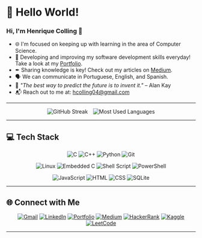 # 🌟 Hello World!

### Hi, I'm Henrique Colling 👋
- 🌐 I'm focused on keeping up with learning in the area of Computer Science.
- 📄 Developing and improving my software development skills everyday! Take a look at my [Portfolio](https://www.datascienceportfol.io/hcolling04).
- ✒ Sharing knowledge is key! Check out my articles on [Medium](https://medium.com/@hcolling).
- 🗣 We can communicate in Portuguese, English, and Spanish.
- 💭 *"The best way to predict the future is to invent it."* – Alan Kay
- 📬 Reach out to me at: hcolling04@gmail.com

---

<p align="center">
  <img style="display: inline-block; margin-right: 10px;" src="https://github-readme-streak-stats.herokuapp.com/?user=hcolling&theme=radical" alt="GitHub Streak" />
  <img style="display: inline-block;" src="https://github-readme-stats.vercel.app/api/top-langs/?username=hcolling&layout=compact&theme=radical" alt="Most Used Languages" />
</p>

---

## 💻 Tech Stack

<p align="center">
  <img src="https://img.shields.io/badge/C-00599C?style=for-the-badge&logo=c&logoColor=white" alt="C" />
  <img src="https://img.shields.io/badge/C++-00599C?style=for-the-badge&logo=cplusplus&logoColor=white" alt="C++" />
  <img src="https://img.shields.io/badge/Python-3776AB?style=for-the-badge&logo=python&logoColor=yellow" alt="Python" />
  <img src="https://img.shields.io/badge/Git-F05032?style=for-the-badge&logo=git&logoColor=white" alt="Git" />
</p>
<p align="center">
  <img src="https://img.shields.io/badge/Linux-FCC624?style=for-the-badge&logo=linux&logoColor=black" alt="Linux" />
  <img src="https://img.shields.io/badge/Embedded_C-00599C?style=for-the-badge&logo=c&logoColor=white" alt="Embedded C" />
  <img src="https://img.shields.io/badge/Shell_Script-4EAA25?style=for-the-badge&logo=gnu-bash&logoColor=white" alt="Shell Script" />
  <img src="https://img.shields.io/badge/PowerShell-5391FE?style=for-the-badge&logo=powershell&logoColor=white" alt="PowerShell" />
</p>
<p align="center">
  <img src="https://img.shields.io/badge/JavaScript-F7DF1E?style=for-the-badge&logo=javascript&logoColor=black" alt="JavaScript" />
  <img src="https://img.shields.io/badge/HTML5-E34F26?style=for-the-badge&logo=html5&logoColor=white" alt="HTML" />
  <img src="https://img.shields.io/badge/CSS3-1572B6?style=for-the-badge&logo=css3&logoColor=white" alt="CSS" />
  <img src="https://img.shields.io/badge/SQLite-003B57?style=for-the-badge&logo=sqlite&logoColor=white" alt="SQLite" />
</p>

---

## 🌐 Connect with Me

<p align="center">
  <a href="mailto:hcolling04@gmail.com"><img src="https://img.shields.io/badge/Gmail-BF3624?style=for-the-badge&logo=gmail&logoColor=white" alt="Gmail" /></a>
  <a href="https://www.linkedin.com/in/collinghenrique/"><img src="https://img.shields.io/badge/LinkedIn-0A66C2?style=for-the-badge&logo=linkedin&logoColor=white" alt="LinkedIn" /></a>
  <a href="https://www.datascienceportfol.io/hcolling04"><img src="https://camo.githubusercontent.com/bc5899c207914ae0333ebf65e11117ee5df2a7a021ba9e16b6468e9d5978bd98/68747470733a2f2f696d672e736869656c64732e696f2f62616467652f506f7274666f6c696f2d4646353732323f7374796c653d666f722d7468652d6261646765266c6f676f3d746f646f697374266c6f676f436f6c6f723d7768697465" alt="Portfolio" /></a>
  <a href="https://medium.com/@hcolling"><img src="https://img.shields.io/badge/Medium-12100E?style=for-the-badge&logo=medium&logoColor=white" alt="Medium" /></a>
  <a href="https://www.hackerrank.com/profile/hcolling04"><img src="https://img.shields.io/badge/HackerRank-096B1E?style=for-the-badge&logo=hackerrank&logoColor=white" alt="HackerRank" /></a>
  <a href="https://www.kaggle.com/hcolling"><img src="https://img.shields.io/badge/Kaggle-1495C9?style=for-the-badge&logo=kaggle&logoColor=white" alt="Kaggle" /></a>
  <a href="https://leetcode.com/u/HColling/"><img src="https://img.shields.io/badge/LeetCode-24211B?style=for-the-badge&logo=leetcode&logoColor=yellow" alt="LeetCode" /></a>
</p>

---
